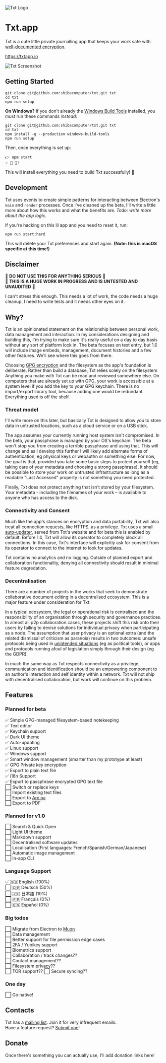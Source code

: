 ![Txt Logo](icon.png)
# Txt.app

Txt is a cute little private journalling app that keeps your work safe with
[well-documented encryption](https://en.wikipedia.org/wiki/Pretty_Good_Privacy).

https://txtapp.io

![Txt Screenshot](screenshot.jpg)

## Getting Started

```
git clone git@github.com:shibacomputer/txt.git txt
cd txt
npm run setup
```

__On Windows?__ If you don't already the
[Windows Build Tools](https://github.com/felixrieseberg/windows-build-tools)
installed, you must run these commands _instead_:  
```
git clone git@github.com:shibacomputer/txt.git txt
cd txt
npm install -g --production windows-build-tools
npm run setup
```

Then, once everything is set up:
```
👉 npm start
✨ 📝 🚀!
```

This will install everything you need to build Txt successfully! 🎉  

## Development
Txt uses events to create simple patterns for interacting between Electron's `main` and `render` processes. Once I've cleaned up the beta, I'll write a little more about how this works and what the benefits are. _Todo: write more about the app logic._

If you're hacking on this lil app and you need to reset it, run:
```
npm run start:hard
```
This will delete your Txt preferences and start again. __(Note: this is macOS specific at this time!)__


## Disclaimer

🚫 **DO NOT USE THIS FOR ANYTHING SERIOUS** 🚫  
🚫 **THIS IS A HUGE WORK IN PROGRESS AND IS UNTESTED AND UNAUDITED** 🚫  

I can't stress this enough. This needs a lot of work, the code needs a huge cleanup, I need to write tests and it needs other eyes on it.

## Why?
Txt is an opinionated statement on the relationship between personal work, data management and interaction. In my considerations designing and building this, I'm trying to make sure it's really useful on a day to day basis without any sort of platform lock in. The beta focuses on text entry, but 1.0 will include image embeds, management, document histories and a few other features. We'll see where this goes from there.

Choosing [GPG encryption](https://gnupg.org/) and the filesystem as the app's foundation is deliberate. Rather than build a database, Txt relies solely on the filesystem. Anything you make with Txt can be read and reviewed somewhere else. On computers that are already set up with GPG, your work is accessible at a system level if you add the key to your GPG keychain. There is no import/export library tool, because adding one would be redundant. Everything used is off the shelf.

### Threat model
I'll write more on this later, but basically Txt is designed to allow you to store data in untrusted locations, such as a cloud service or on a USB stick.

The app assumes your currently running host system isn't compromised. In the beta, your passphrase is managed by your OS's keychain. The beta won't stop you from creating a terrible passphrase and using that. This will change and as I develop this further I will likely add alternate forms of authentication, eg physical keys or webauthn or something else. For now, the goal is that, provided you take some basic steps to protect yourself (eg, taking care of your metadata and choosing a strong passphrase), it should be possible to store your work on untrusted infrastructure as long as a readable "Last Accessed" property is not something you need protected.

Finally, Txt does not protect anything that isn't stored by your filesystem. Your metadata - including the filenames of your work – is available to anyone who has access to the disk.

### Connectivity and Consent
Much like the app's stances on encryption and data portability, Txt will also treat all connection requests, like HTTPS, as a privilege. Txt uses a small [auto-updater](https://github.com/electron/update-electron-app/), served from Txt's website and for beta this is enabled by default. Before 1.0, Txt will allow its operator to completely block all connections. In this case, Txt's interface will explicitly ask for consent from its operator to connect to the internet to look for updates. 

Txt contains no analytics and no logging. Outside of planned export and collaboration functionality, denying all connectivity should result in minimal feature degredation.

### Decentralisation
There are a number of projects in the works that seek to demonstrate collaborative document editing in a decentralised ecosystem. This is a major feature under consideration for Txt.

In a typical ecosystem, the legal or operational risk is centralised and the responsibility of an organisation through security and governance practices. In almost all p2p collaboration cases, these projects shift this risk onto their users by failing to devise solutions for individual privacy when participating as a node. The assumption that user privacy is an optional extra (and the related dismissal of criticism as paranoia) results in two outcomes: unsafe protocols being used in [unintended situations](https://blog.datproject.org/2017/12/10/dont-ship/) (eg as political tools), or apps and protocols running afoul of legislation simply through their design (eg the GDPR).

In much the same way as Txt respects connectivity as a privilege, communication and identification should be an empowering component to an author's interaction and self identity within a network. Txt will not ship with decentralised collaboration, but work will continue on this problem.

## Features
### Planned for beta
✅ Simple GPG-managed filesystem-based notekeeping  
✅ Text editor  
✅ Keychain support  
✅ Dark UI theme  
✅ Auto-updating  
✅ Linux support  
✅ Windows support  
✅ Smart window management (smarter than my prototype at least)  
✅ GPG Private key encryption  
✅ Export to plain text file  
✅ i18n Support  
✅ Export to passphrase encrypted GPG text file  
⬜ Switch or replace keys  
⬜ Import existing text files  
⬜ Export to [Are.na](https://are.na)  
⬜ Export to PDF  

### Planned for v1.0
⬜ Search & Quick Open  
⬜ Light UI theme  
⬜ Markdown support  
⬜ Decentralised software updates  
⬜ Localisation (First languages: French/Spanish/German/Japanese)  
⬜ Automatic image management  
⬜ In-app CLI  

### Language Support  
✅ 🇬🇧 English (100%)  
⬜ 🇩🇪 Deutsch (50%)  
⬜ 🇯🇵 日本語 (10%)  
⬜ 🇫🇷 Français (0%)  
⬜ 🇪🇸 Español (0%)  

### Big todos
⬜ Migrate from Electron to [Muon](https://github.com/brave/muon)  
⬜ Data management  
⬜ Better support for file permission edge cases  
⬜ 2FA / Yubikey support  
⬜ Biometrics support  
⬜ Collaboration / track changes??  
⬜ Contact management??  
⬜ Filesystem privacy??  
⬜ TOR support??
⬜ Secure syncing??  

### One day
⬜ Go native!

## Contacts
Txt has a [mailing list](https://tinyletter.com/txt-app). Join it for very
infrequent emails.  
Have a feature request? [Submit one](https://github.com/shibacomputer/txt/issues/new)!

## Donate
Once there's something you can actually use, I'll add donation links here!
